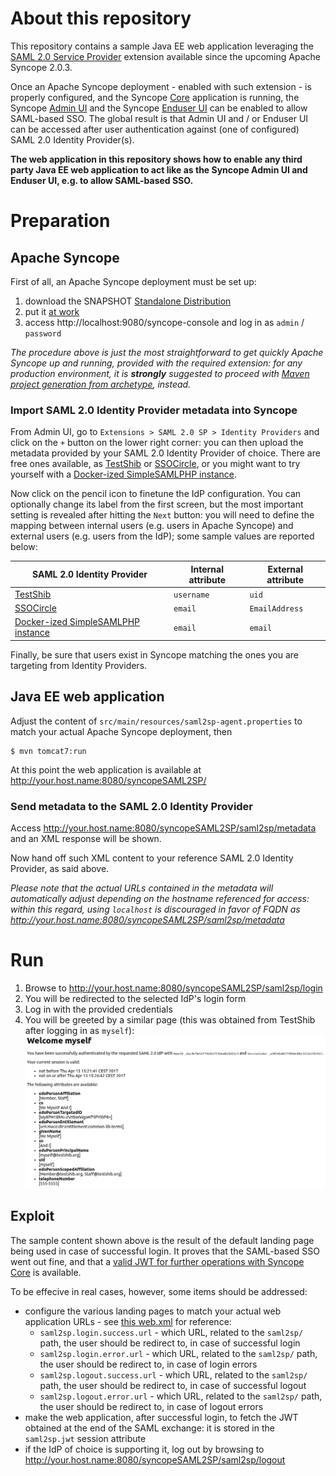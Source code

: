 # About this repository

This repository contains a sample Java EE web application leveraging the [SAML 2.0 Service Provider](https://ci.apache.org/projects/syncope/reference-guide.html#saml-2-0-service-provider) extension available since the upcoming Apache Syncope 2.0.3.

Once an Apache Syncope deployment - enabled with such extension - is properly configured, and the Syncope [Core](http://syncope.apache.org/docs/reference-guide.html#core) application is running, the Syncope [Admin UI](http://syncope.apache.org/docs/reference-guide.html#admin-console-component) and the Syncope [Enduser UI](http://syncope.apache.org/docs/reference-guide.html#enduser-component) can be enabled to allow SAML-based SSO.
The global result is that Admin UI and / or Enduser UI can be accessed after user authentication against (one of configured) SAML 2.0 Identity Provider(s).

**The web application in this repository shows how to enable any third party Java EE web application to act like as the Syncope Admin UI and Enduser UI, e.g. to allow SAML-based SSO.**

# Preparation

## Apache Syncope

First of all, an Apache Syncope deployment must be set up:

1. download the SNAPSHOT [Standalone Distribution](https://repository.apache.org/content/groups/snapshots/org/apache/syncope/syncope-standalone/2.0.3-SNAPSHOT/syncope-standalone-2.0.3-20170413.120848-103-distribution.zip)
1. put it [at work](http://syncope.apache.org/docs/getting-started.html#standalone)
1. access http://localhost:9080/syncope-console and log in as `admin` / `password`

_The procedure above is just the most straightforward to get quickly Apache Syncope up and running, provided with the required extension: for any production environment, it is **strongly** suggested to proceed with [Maven project generation from archetype](http://syncope.apache.org/docs/getting-started.html#maven-project), instead._

### Import SAML 2.0 Identity Provider metadata into Syncope

From Admin UI, go to `Extensions > SAML 2.0 SP > Identity Providers` and click on the `+` button on the lower right corner: you can then upload the metadata provided by your SAML 2.0 Identity Provider of choice.
There are free ones available, as [TestShib](https://www.testshib.org/) or [SSOCircle](https://www.ssocircle.com), or you might want to try yourself with a [Docker-ized SimpleSAMLPHP instance](https://hub.docker.com/r/kristophjunge/test-saml-idp/).

Now click on the pencil icon to finetune the IdP configuration. You can optionally change its label from the first screen, but the most important setting is revealed after hitting the `Next` button: you will need to define the mapping between internal users (e.g. users in Apache Syncope) and external users (e.g. users from the IdP); some sample values are reported below:

SAML 2.0 Identity Provider | Internal attribute | External attribute
--- | --- | ---
[TestShib](https://www.testshib.org/) | `username` | `uid`
[SSOCircle](https://www.ssocircle.com) | `email` | `EmailAddress`
[Docker-ized SimpleSAMLPHP instance](https://hub.docker.com/r/kristophjunge/test-saml-idp/) | `email` | `email`

Finally, be sure that users exist in Syncope matching the ones you are targeting from Identity Providers.

## Java EE web application

Adjust the content of `src/main/resources/saml2sp-agent.properties` to match your actual Apache Syncope deployment, then

```
$ mvn tomcat7:run
```
At this point the web application is available at http://your.host.name:8080/syncopeSAML2SP/

### Send metadata to the SAML 2.0 Identity Provider

Access http://your.host.name:8080/syncopeSAML2SP/saml2sp/metadata and an XML response will be shown.

Now hand off such XML content to your reference SAML 2.0 Identity Provider, as said above.

_Please note that the actual URLs contained in the metadata will automatically adjust depending on the hostname referenced for access: within this regard, using `localhost` is discouraged in favor of FQDN as http://your.host.name:8080/syncopeSAML2SP/saml2sp/metadata_

# Run

1. Browse to http://your.host.name:8080/syncopeSAML2SP/saml2sp/login
1. You will be redirected to the selected IdP's login form
1. Log in with the provided credentials
1. You will be greeted by a similar page (this was obtained from TestShib after logging in as `myself`): ![GitHub Logo](/images/TestShib.png)

## Exploit

The sample content shown above is the result of the default landing page being used in case of successful login.
It proves that the SAML-based SSO went out fine, and that a [valid JWT for further operations with Syncope Core](https://ci.apache.org/projects/syncope/reference-guide.html#rest-authentication-and-authorization) is available.

To be effecive in real cases, however, some items should be addressed:

* configure the various landing pages to match your actual web application URLs - see [this web.xml](https://github.com/apache/syncope/blob/2_0_X/fit/console-reference/src/main/webapp/WEB-INF/web.xml#L33-L49) for reference:
  * `saml2sp.login.success.url` - which URL, related to the `saml2sp/` path, the user should be redirect to, in case of successful login
  * `saml2sp.login.error.url` - which URL, related to the `saml2sp/` path, the user should be redirect to, in case of login errors
  * `saml2sp.logout.success.url` - which URL, related to the `saml2sp/` path, the user should be redirect to, in case of successful logout
  * `saml2sp.logout.error.url` - which URL, related to the `saml2sp/` path, the user should be redirect to, in case of logout errors
* make the web application, after successful login, to fetch the JWT obtained at the end of the SAML exchange: it is stored in the `saml2sp.jwt` session attribute
* if the IdP of choice is supporting it, log out by browsing to http://your.host.name:8080/syncopeSAML2SP/saml2sp/logout

